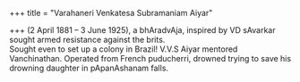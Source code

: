 +++
title = "Varahaneri Venkatesa Subramaniam Aiyar"

+++
(2 April 1881 – 3 June 1925), a bhAradvAja, inspired by VD sAvarkar sought armed resistance against the brits.  
Sought even to set up a colony in Brazil!
V.V.S Aiyar mentored Vanchinathan.
Operated from French puducherri, drowned trying to save his drowning daughter in pApanAshanam falls.  
